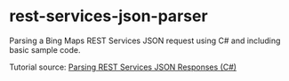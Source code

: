 # rest-services-json-parser
Parsing a Bing Maps REST Services JSON request using C# and including basic sample code.

Tutorial source: [Parsing REST Services JSON Responses (C#)](https://msdn.microsoft.com/en-us/library/hh674188.aspx)
